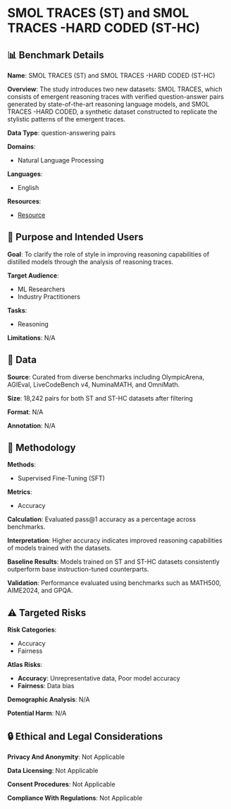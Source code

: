 # SMOL TRACES (ST) and SMOL TRACES -HARD CODED (ST-HC)

## 📊 Benchmark Details

**Name**: SMOL TRACES (ST) and SMOL TRACES -HARD CODED (ST-HC)

**Overview**: The study introduces two new datasets: SMOL TRACES, which consists of emergent reasoning traces with verified question-answer pairs generated by state-of-the-art reasoning language models, and SMOL TRACES -HARD CODED, a synthetic dataset constructed to replicate the stylistic patterns of the emergent traces.

**Data Type**: question-answering pairs

**Domains**:
- Natural Language Processing

**Languages**:
- English

**Resources**:
- [Resource](N/A)

## 🎯 Purpose and Intended Users

**Goal**: To clarify the role of style in improving reasoning capabilities of distilled models through the analysis of reasoning traces.

**Target Audience**:
- ML Researchers
- Industry Practitioners

**Tasks**:
- Reasoning

**Limitations**: N/A

## 💾 Data

**Source**: Curated from diverse benchmarks including OlympicArena, AGIEval, LiveCodeBench v4, NuminaMATH, and OmniMath.

**Size**: 18,242 pairs for both ST and ST-HC datasets after filtering

**Format**: N/A

**Annotation**: N/A

## 🔬 Methodology

**Methods**:
- Supervised Fine-Tuning (SFT)

**Metrics**:
- Accuracy

**Calculation**: Evaluated pass@1 accuracy as a percentage across benchmarks.

**Interpretation**: Higher accuracy indicates improved reasoning capabilities of models trained with the datasets.

**Baseline Results**: Models trained on ST and ST-HC datasets consistently outperform base instruction-tuned counterparts.

**Validation**: Performance evaluated using benchmarks such as MATH500, AIME2024, and GPQA.

## ⚠️ Targeted Risks

**Risk Categories**:
- Accuracy
- Fairness

**Atlas Risks**:
- **Accuracy**: Unrepresentative data, Poor model accuracy
- **Fairness**: Data bias

**Demographic Analysis**: N/A

**Potential Harm**: N/A

## 🔒 Ethical and Legal Considerations

**Privacy And Anonymity**: Not Applicable

**Data Licensing**: Not Applicable

**Consent Procedures**: Not Applicable

**Compliance With Regulations**: Not Applicable
